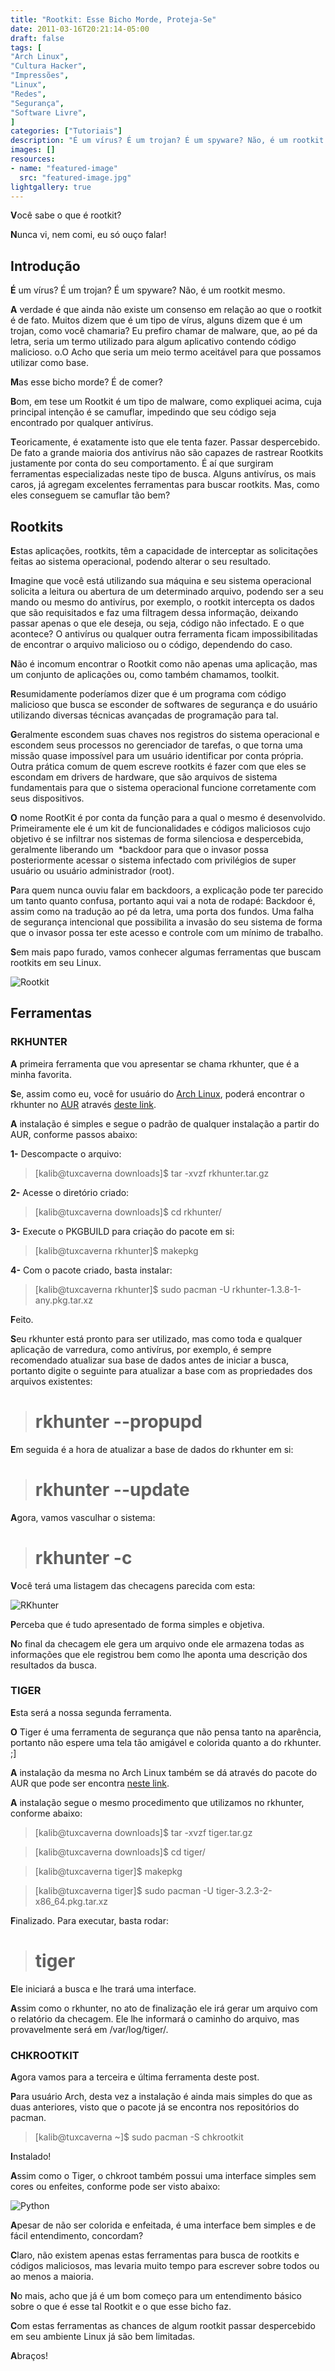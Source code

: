 ```yaml
---
title: "Rootkit: Esse Bicho Morde, Proteja-Se"
date: 2011-03-16T20:21:14-05:00
draft: false
tags: [
"Arch Linux",
"Cultura Hacker",
"Impressões",
"Linux",
"Redes",
"Segurança",
"Software Livre",
]
categories: ["Tutoriais"]
description: "É um vírus? É um trojan? É um spyware? Não, é um rootkit mesmo."
images: []
resources:
- name: "featured-image"
  src: "featured-image.jpg"
lightgallery: true
---
```

**V**ocê sabe o que é rootkit?

**N**unca vi, nem comi, eu só ouço falar!

<!--more-->

## Introdução

**É** um vírus? É um trojan? É um spyware? Não, é um rootkit mesmo.

**A** verdade é que ainda não existe um consenso em relação ao que o rootkit é de fato. Muitos dizem que é um tipo de vírus, alguns dizem que é um trojan, como você chamaria? Eu prefiro chamar de malware, que, ao pé da letra, seria um termo utilizado para algum aplicativo contendo código malicioso. o.O Acho que seria um meio termo aceitável para que possamos utilizar como base.

**M**as esse bicho morde? É de comer?

**B**om, em tese um Rootkit é um tipo de malware, como expliquei acima, cuja principal intenção é se camuflar, impedindo que seu código seja encontrado por qualquer antivírus.

**T**eoricamente, é exatamente isto que ele tenta fazer. Passar despercebido. De fato a grande maioria dos antivírus não são capazes de rastrear Rootkits justamente por conta do seu comportamento. É aí que surgiram ferramentas especializadas neste tipo de busca. Alguns antivírus, os mais caros, já agregam excelentes ferramentas para buscar rootkits. Mas, como eles conseguem se camuflar tão bem?

## Rootkits

**E**stas aplicações, rootkits, têm a capacidade de interceptar as solicitações feitas ao sistema operacional, podendo alterar o seu resultado.

**I**magine que você está utilizando sua máquina e seu sistema operacional solicita a leitura ou abertura de um determinado arquivo, podendo ser a seu mando ou mesmo do antivírus, por exemplo, o rootkit intercepta os dados que são requisitados e faz uma filtragem dessa informação, deixando passar apenas o que ele deseja, ou seja, código não infectado. E o que acontece? O antivírus ou qualquer outra ferramenta ficam impossibilitadas de encontrar o arquivo malicioso ou o código, dependendo do caso.

**N**ão é incomum encontrar o Rootkit como não apenas uma aplicação, mas um conjunto de aplicações ou, como também chamamos, toolkit.

**R**esumidamente poderíamos dizer que é um programa com código malicioso que busca se esconder de softwares de segurança e do usuário utilizando diversas técnicas avançadas de programação para tal.

**G**eralmente escondem suas chaves nos registros do sistema operacional e escondem seus processos no gerenciador de tarefas, o que torna uma missão quase impossível para um usuário identificar por conta própria. Outra prática comum de quem escreve rootkits é fazer com que eles se escondam em drivers de hardware, que são arquivos de sistema fundamentais para que o sistema operacional funcione corretamente com seus dispositivos.

**O** nome RootKit é por conta da função para a qual o mesmo é desenvolvido. Primeiramente ele é um kit de funcionalidades e códigos maliciosos cujo objetivo é se infiltrar nos sistemas de forma silenciosa e despercebida, geralmente liberando um  *backdoor para que o invasor possa posteriormente acessar o sistema infectado com privilégios de super usuário ou usuário administrador (root).

**P**ara quem nunca ouviu falar em backdoors, a explicação pode ter parecido um tanto quanto confusa, portanto aqui vai a nota de rodapé: Backdoor é, assim como na tradução ao pé da letra, uma porta dos fundos. Uma falha de segurança intencional que possibilita a invasão do seu sistema de forma que o invasor possa ter este acesso e controle com um mínimo de trabalho.

**S**em mais papo furado, vamos conhecer algumas ferramentas que buscam rootkits em seu Linux.

![Rootkit](rootkit.png)

## Ferramentas

### RKHUNTER

**A** primeira ferramenta que vou apresentar se chama rkhunter, que é a minha favorita.

**S**e, assim como eu, você for usuário do [Arch Linux](https://archlinux.org), poderá encontrar o rkhunter no [AUR](https://aur.archlinux.org) através [deste link](https://aur.archlinux.org/packages.php?ID=25940).

**A** instalação é simples e segue o padrão de qualquer instalação a partir do AUR, conforme passos abaixo:

**1-** Descompacte o arquivo:

> [kalib@tuxcaverna downloads]$ tar -xvzf rkhunter.tar.gz

**2-** Acesse o diretório criado:

> [kalib@tuxcaverna downloads]$ cd rkhunter/

**3-** Execute o PKGBUILD para criação do pacote em si:

> [kalib@tuxcaverna rkhunter]$ makepkg

**4-** Com o pacote criado, basta instalar:

> [kalib@tuxcaverna rkhunter]$ sudo pacman -U rkhunter-1.3.8-1-any.pkg.tar.xz

**F**eito.

**S**eu rkhunter está pronto para ser utilizado, mas como toda e qualquer aplicação de varredura, como antivírus, por exemplo, é sempre recomendado atualizar sua base de dados antes de iniciar a busca, portanto digite o seguinte para atualizar a base com as propriedades dos arquivos existentes:

> # rkhunter --propupd

**E**m seguida é a hora de atualizar a base de dados do rkhunter em si:

> # rkhunter --update

**A**gora, vamos vasculhar o sistema:

> # rkhunter -c

**V**ocê terá uma listagem das checagens parecida com esta:


![RKhunter](rkhunter.jpg)


**P**erceba que é tudo apresentado de forma simples e objetiva.

**N**o final da checagem ele gera um arquivo onde ele armazena todas as informações que ele registrou bem como lhe aponta uma descrição dos resultados da busca.

### TIGER

**E**sta será a nossa segunda ferramenta.

**O** Tiger é uma ferramenta de segurança que não pensa tanto na aparência, portanto não espere uma tela tão amigável e colorida quanto a do rkhunter. ;]

**A** instalação da mesma no Arch Linux também se dá através do pacote do AUR que pode ser encontra [neste link](https://aur.archlinux.org/packages.php?ID=1573).

**A** instalação segue o mesmo procedimento que utilizamos no rkhunter, conforme abaixo:

> [kalib@tuxcaverna downloads]$ tar -xvzf tiger.tar.gz

> [kalib@tuxcaverna downloads]$ cd tiger/

> [kalib@tuxcaverna tiger]$ makepkg

> [kalib@tuxcaverna tiger]$ sudo pacman -U tiger-3.2.3-2-x86_64.pkg.tar.xz

**F**inalizado. Para executar, basta rodar:

> # tiger

**E**le iniciará a busca e lhe trará uma interface.


**A**ssim como o rkhunter, no ato de finalização ele irá gerar um arquivo com o relatório da checagem. Ele lhe informará o caminho do arquivo, mas provavelmente será em /var/log/tiger/.

### CHKROOTKIT

**A**gora vamos para a terceira e última ferramenta deste post.

**P**ara usuário Arch, desta vez a instalação é ainda mais simples do que as duas anteriores, visto que o pacote já se encontra nos repositórios do pacman.

> [kalib@tuxcaverna ~]$ sudo pacman -S chkrootkit

**I**nstalado!

**A**ssim como o Tiger, o chkroot também possui uma interface simples sem cores ou enfeites, conforme pode ser visto abaixo:

![Python](chkroot.png)

**A**pesar de não ser colorida e enfeitada, é uma interface bem simples e de fácil entendimento, concordam?

**C**laro, não existem apenas estas ferramentas para busca de rootkits e códigos maliciosos, mas levaria muito tempo para escrever sobre todos ou ao menos a maioria.

**N**o mais, acho que já é um bom começo para um entendimento básico sobre o que é esse tal Rootkit e o que esse bicho faz.

**C**om estas ferramentas as chances de algum rootkit passar despercebido em seu ambiente Linux já são bem limitadas.

**A**braços!
